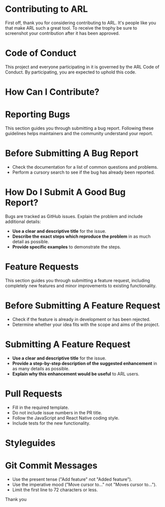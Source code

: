 # Contributing to ARL

First off, thank you for considering contributing to ARL. It's people like you that make ARL such a great tool.
To receive the trophy be sure to screenshot your contribution after it has been approved.

# Code of Conduct

This project and everyone participating in it is governed by the ARL Code of Conduct. By participating, you are expected to uphold this code.

# How Can I Contribute?

# Reporting Bugs

This section guides you through submitting a bug report. Following these guidelines helps maintainers and the community understand your report.

# Before Submitting A Bug Report

- Check the documentation for a list of common questions and problems.
- Perform a cursory search to see if the bug has already been reported.

# How Do I Submit A Good Bug Report?

Bugs are tracked as GitHub issues. Explain the problem and include additional details:

- **Use a clear and descriptive title** for the issue.
- **Describe the exact steps which reproduce the problem** in as much detail as possible.
- **Provide specific examples** to demonstrate the steps.
# Feature Requests

This section guides you through submitting a feature request, including completely new features and minor improvements to existing functionality.

# Before Submitting A Feature Request

- Check if the feature is already in development or has been rejected.
- Determine whether your idea fits with the scope and aims of the project.
# Submitting A Feature Request

- **Use a clear and descriptive title** for the issue.
- **Provide a step-by-step description of the suggested enhancement** in as many details as possible.
- **Explain why this enhancement would be useful** to ARL users.

# Pull Requests

- Fill in the required template.
- Do not include issue numbers in the PR title.
- Follow the JavaScript and React Native coding style.
- Include tests for the new functionality.

# Styleguides

# Git Commit Messages

- Use the present tense ("Add feature" not "Added feature").
- Use the imperative mood ("Move cursor to..." not "Moves cursor to...").
- Limit the first line to 72 characters or less.

Thank you